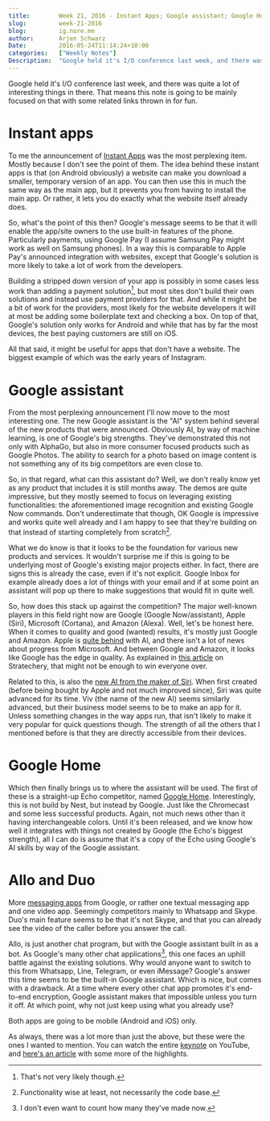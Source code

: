 ```yaml
---
title:        Week 21, 2016 - Instant Apps; Google assistant; Google Home; Allo and Duo
slug:         week-21-2016
blog:         ig.nore.me  
author:       Arjen Schwarz  
Date:         2016-05-24T11:14:24+10:00
categories:   ["Weekly Notes"]
Description:  "Google held it's I/O conference last week, and there was quite a lot of interesting things in there. That means this note is going to be mainly focused on that with some related links thrown in for fun."
---
```


Google held it's I/O conference last week, and there was quite a lot of interesting things in there. That means this note is going to be mainly focused on that with some related links thrown in for fun.

# Instant apps

To me the announcement of [Instant Apps][instant] was the most perplexing item. Mostly because I don't see the point of them. The idea behind these instant apps is that (on Android obviously) a website can make you download a smaller, temporary version of an app. You can then use this in much the same way as the main app, but it prevents you from having to install the main app. Or rather, it lets you do exactly what the website itself already does.

So, what's the point of this then? Google's message seems to be that it will enable the app/site owners to the use built-in features of the phone. Particularly payments, using Google Pay (I assume Samsung Pay might work as well on Samsung phones). In a way this is comparable to Apple Pay's announced integration with websites, except that Google's solution is more likely to take a lot of work from the developers.

Building a stripped down version of your app is possibly in some cases less work than adding a payment solution[^notlikely], but most sites don't build their own solutions and instead use payment providers for that. And while it might be a bit of work for the providers, most likely for the website developers it will at most be adding some boilerplate text and checking a box. On top of that, Google's solution only works for Android and while that has by far the most devices, the best paying customers are still on iOS.

All that said, it might be useful for apps that don't have a website. The biggest example of which was the early years of Instagram.

[instant]: https://developer.android.com/topic/instant-apps/index.html

[^notlikely]: That's not very likely though.

# Google assistant

From the most perplexing announcement I'll now move to the most interesting one. The new Google assistant is the "AI" system behind several of the new products that were announced. Obviously AI, by way of machine learning, is one of Google's big strengths. They've demonstrated this not only with AlphaGo, but also in more consumer focused products such as Google Photos. The ability to search for a photo based on image content is not something any of its big competitors are even close to.

So, in that regard, what can this assistant do? Well, we don't really know yet as any product that includes it is still months away. The demos are quite impressive, but they mostly seemed to focus on leveraging existing functionalities: the aforementioned image recognition and existing Google Now commands. Don't underestimate that though, OK Google is impressive and works quite well already and I am happy to see that they're building on that instead of starting completely from scratch[^scratch].

What we do know is that it looks to be the foundation for various new products and services. It wouldn't surprise me if this is going to be underlying most of Google's existing major projects either. In fact, there are signs this is already the case, even if it's not explicit. Google Inbox for example already does a lot of things with your email and if at some point an assistant will pop up there to make suggestions that would fit in quite well.

So, how does this stack up against the competition? The major well-known players in this field right now are Google (Google Now/assistant), Apple (Siri), Microsoft (Cortana), and Amazon (Alexa). Well, let's be honest here. When it comes to quality and good (wanted) results, it's mostly just Google and Amazon. Apple is [quite behind][appleai] with AI, and there isn't a lot of news about progress from Microsoft. And between Google and Amazon, it looks like Google has the edge in quality. As explained in [this article][stratgoogle] on Stratechery, that might not be enough to win everyone over.

Related to this, is also the [new AI from the maker of Siri][viv]. When first created (before being bought by Apple and not much improved since), Siri was quite advanced for its time. Viv (the name of the new AI) seems similarly advanced, but their business model seems to be to make an app for it. Unless something changes in the way apps run, that isn't likely to make it very popular for quick questions though. The strength of all the others that I mentioned before is that they are directly accessible from their devices.

[^scratch]: Functionality wise at least, not necessarily the code base.

[keynote]: https://www.youtube.com/watch?v=862r3XS2YB0

[appleai]: https://marco.org/2016/05/21/avoiding-blackberrys-fate

[stratgoogle]: https://stratechery.com/

[viv]: http://techcrunch.com/2016/05/09/siri-creator-shows-off-first-public-demo-of-viv-the-intelligent-interface-for-everything/

# Google Home

Which then finally brings us to where the assistant will be used. The first of these is a straight-up Echo competitor, named [Google Home][home]. Interestingly, this is not build by Nest, but instead by Google. Just like the Chromecast and some less successful products. Again, not much news other than it having interchangeable colors. Until it's been released, and we know how well it integrates with things not created by Google (the Echo's biggest strength), all I can do is assume that it's a copy of the Echo using Google's AI skills by way of the Google assistant.

[home]: https://home.google.com/

# Allo and Duo

More [messaging apps][alloduo] from Google, or rather one textual messaging app and one video app. Seemingly competitors mainly to Whatsapp and Skype. Duo's main feature seems to be that it's not Skype, and that you can already see the video of the caller before you answer the call.

Allo, is just another chat program, but with the Google assistant built in as a bot. As Google's many other chat applications[^count], this one faces an uphill battle against the existing solutions. Why would anyone want to switch to this from Whatsapp, Line, Telegram, or even iMessage? Google's answer this time seems to be the built-in Google assistant. Which is nice, but comes with a drawback. At a time where every other chat app promotes it's end-to-end encryption, Google assistant makes that impossible unless you turn it off. At which point, why not just keep using what you already use?

Both apps are going to be mobile (Android and iOS) only.

As always, there was a lot more than just the above, but these were the ones I wanted to mention. You can watch the entire [keynote][keynote] on YouTube, and [here's an article][highlights] with some more of the highlights.

[alloduo]: https://googleblog.blogspot.com.au/2016/05/allo-duo-apps-messaging-video.html

[^count]: I don't even want to count how many they've made now.

[highlights]: http://www.theverge.com/2016/5/18/11701030/google-io-2016-keynote-highlights-announcements-recap

